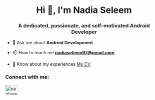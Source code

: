 <h1 align="center">Hi 👋, I'm Nadia Seleem</h1>
<h3 align="center">A dedicated, passionate, and self-motivated Android Developer</h3>

- 💬 Ask me about **Android Development**

- 📫 How to reach me **nadiaseleem97@gmail.com**

- 📄 Know about my experiences [My CV](https://drive.google.com/file/d/1mT1GFJV1olm9Nl2meqOdKsd1XcEfS5S1/view?usp=sharing)

<h3 align="left">Connect with me:</h3>
<p align="left">
<a href="https://linkedin.com/in/nadiaseleem" target="blank"><img align="center" src="https://raw.githubusercontent.com/rahuldkjain/github-profile-readme-generator/master/src/images/icons/Social/linked-in-alt.svg" alt="nadiaseleem" height="30" width="40" /></a>
</p>

